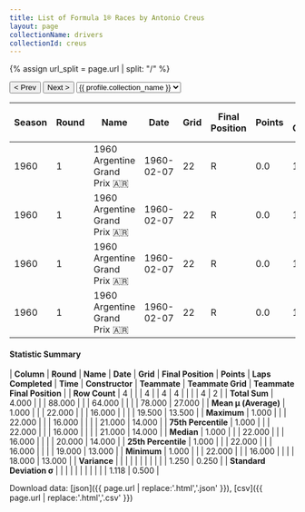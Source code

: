 ```yaml
---
title: List of Formula 1® Races by Antonio Creus
layout: page
collectionName: drivers
collectionId: creus
---
```


{% assign url_split = page.url | split: "/" %}
<div id="collection-navigation">
<button onclick="selector.options[selector.selectedIndex-1].value && (window.location = selector.options[selector.selectedIndex-1].value);">&lt; Prev</button>
<button onclick="selector.options[selector.selectedIndex+1].value && (window.location = selector.options[selector.selectedIndex+1].value);">Next &gt;</button>
<select id="selector" onchange="this.options[this.selectedIndex].value && (window.location = this.options[this.selectedIndex].value);">
  {% for collectionId in site.data[page.collectionName].refs %}
    {% if collectionId == page.collectionId %}
      {% assign selected = "selected" %}
    {% else %}
      {% assign selected = "" %}
    {% endif %}
    {% assign profile = site.data[page.collectionName][collectionId].profile %}
    <option value="/f1/{{ page.collectionName }}/{{ collectionId }}/{{ url_split[4] }}" {{ selected }}>{{ profile.collection_name }}</option>
  {% endfor %}
</select>
</div>

| Season | Round | Name | Date | Grid | Final Position | Points | Laps Completed | Time | Constructor | Teammate | Teammate Grid | Teammate Final Position |
|--|--|--|--|--|--|--|--|--|--|--|--|--|
| 1960 | 1 | 1960 Argentine Grand Prix 🇦🇷 | 1960-02-07 | 22 | R | 0.0 | 16 |   | Maserati 🇮🇹 | [Gino Munaron 🇮🇹](/f1/drivers/munaron) | 19 | 13 |
| 1960 | 1 | 1960 Argentine Grand Prix 🇦🇷 | 1960-02-07 | 22 | R | 0.0 | 16 |   | Maserati 🇮🇹 | [Nasif Estéfano 🇦🇷](/f1/drivers/estefano) | 20 | 14 |
| 1960 | 1 | 1960 Argentine Grand Prix 🇦🇷 | 1960-02-07 | 22 | R | 0.0 | 16 |   | Maserati 🇮🇹 | [Ettore Chimeri 🇻🇪](/f1/drivers/chimeri) | 21 | R |
| 1960 | 1 | 1960 Argentine Grand Prix 🇦🇷 | 1960-02-07 | 22 | R | 0.0 | 16 |   | Maserati 🇮🇹 | [Giorgio Scarlatti 🇮🇹](/f1/drivers/scarlatti) | 18 | R |

#### Statistic Summary

| **Column** | **Round** | **Name** | **Date** | **Grid** | **Final Position** | **Points** | **Laps Completed** | **Time** | **Constructor** | **Teammate** | **Teammate Grid** | **Teammate Final Position** |
| **Row Count** | 4 |  |  | 4 |  | 4 | 4 |  |  |  | 4 | 2 |
| **Total Sum** | 4.000 |  |  | 88.000 |  |  | 64.000 |  |  |  | 78.000 | 27.000 |
| **Mean μ (Average)** | 1.000 |  |  | 22.000 |  |  | 16.000 |  |  |  | 19.500 | 13.500 |
| **Maximum** | 1.000 |  |  | 22.000 |  |  | 16.000 |  |  |  | 21.000 | 14.000 |
| **75th Percentile** | 1.000 |  |  | 22.000 |  |  | 16.000 |  |  |  | 21.000 | 14.000 |
| **Median** | 1.000 |  |  | 22.000 |  |  | 16.000 |  |  |  | 20.000 | 14.000 |
| **25th Percentile** | 1.000 |  |  | 22.000 |  |  | 16.000 |  |  |  | 19.000 | 13.000 |
| **Minimum** | 1.000 |  |  | 22.000 |  |  | 16.000 |  |  |  | 18.000 | 13.000 |
| **Variance** |  |  |  |  |  |  |  |  |  |  | 1.250 | 0.250 |
| **Standard Deviation σ** |  |  |  |  |  |  |  |  |  |  | 1.118 | 0.500 |

Download data: [json]({{ page.url | replace:'.html','.json' }}), [csv]({{ page.url | replace:'.html','.csv' }})
